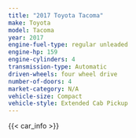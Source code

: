 ```yaml
---
title: "2017 Toyota Tacoma"
make: Toyota
model: Tacoma
year: 2017
engine-fuel-type: regular unleaded
engine-hp: 159
engine-cylinders: 4
transmission-type: Automatic
driven-wheels: four wheel drive
number-of-doors: 4
market-category: N/A
vehicle-size: Compact
vehicle-style: Extended Cab Pickup
---
```


{{< car_info >}}

